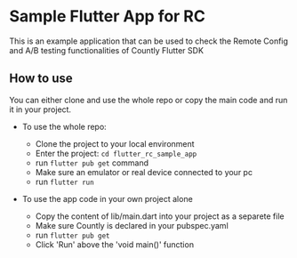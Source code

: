 # Sample Flutter App for RC

This is an example application that can be used to check the Remote Config and A/B testing functionalities of Countly Flutter SDK

## How to use

You can either clone and use the whole repo or copy the main code and run it in your project.

- To use the whole repo:
  - Clone the project to your local environment
  - Enter the project: `cd flutter_rc_sample_app`
  - run `flutter pub get` command
  - Make sure an emulator or real device connected to your pc
  - run `flutter run`

- To use the app code in your own project alone
  - Copy the content of lib/main.dart into your project as a separete file
  - Make sure Countly is declared in your pubspec.yaml
  - run `flutter pub get`
  - Click 'Run' above the 'void main()' function
